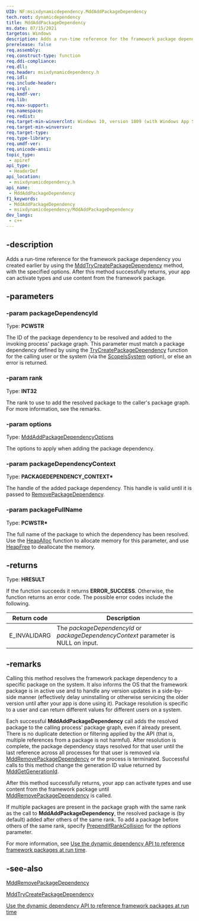 ```yaml
---
UID: NF:msixdynamicdependency.MddAddPackageDependency
tech.root: dynamicdependency
title: MddAddPackageDependency
ms.date: 07/15/2021 
targetos: Windows
description: Adds a run-time reference for the framework package dependency you created earlier by using the MddTryCreatePackageDependency method, with the specified options. After this method successfully returns, your app can activate types and use content from the framework package.
prerelease: false
req.assembly: 
req.construct-type: function
req.ddi-compliance: 
req.dll: 
req.header: msixdynamicdependency.h
req.idl: 
req.include-header: 
req.irql: 
req.kmdf-ver: 
req.lib: 
req.max-support: 
req.namespace: 
req.redist: 
req.target-min-winverclnt: Windows 10, version 1809 (with Windows App SDK 1.0 Preview 1 or later)
req.target-min-winversvr: 
req.target-type: 
req.type-library: 
req.umdf-ver: 
req.unicode-ansi: 
topic_type:
 - apiref
api_type:
 - HeaderDef
api_location:
 - msixdynamicdependency.h
api_name:
 - MddAddPackageDependency
f1_keywords:
 - MddAddPackageDependency
 - msixdynamicdependency/MddAddPackageDependency
dev_langs:
 - c++
---
```


## -description

Adds a run-time reference for the framework package dependency you created earlier by using the [MddTryCreatePackageDependency](nf-msixdynamicdependency-mddtrycreatepackagedependency.md) method, with the specified options. After this method successfully returns, your app can activate types and use content from the framework package.

## -parameters

### -param packageDependencyId

Type: **PCWSTR**

The ID of the package dependency to be resolved and added to the invoking process' package graph. This parameter must match a package dependency defined by using the [TryCreatePackageDependency](nf-msixdynamicdependency-mddtrycreatepackagedependency.md) function for the calling user or the system (via the [ScopeIsSystem](ne-msixdynamicdependency-mddcreatepackagedependencyoptions.md) option), or else an error is returned.

### -param rank

Type: **INT32**

The rank to use to add the resolved package to the caller's package graph. For more information, see the remarks.

### -param options

Type: [MddAddPackageDependencyOptions](ne-msixdynamicdependency-mddaddpackagedependencyoptions.md)

The options to apply when adding the package dependency.

### -param packageDependencyContext

Type: **PACKAGEDEPENDENCY_CONTEXT\***

The handle of the added package dependency. This handle is valid until it is passed to [RemovePackageDependency](nf-msixdynamicdependency-mddremovepackagedependency.md).

### -param packageFullName

Type: **PCWSTR\***

The full name of the package to which the dependency has been resolved. Use the [HeapAlloc](/windows/win32/api/heapapi/nf-heapapi-heapalloc) function to allocate memory for this parameter, and use [HeapFree](/windows/win32/api/heapapi/nf-heapapi-heapfree) to deallocate the memory.

## -returns

Type: **HRESULT**

If the function succeeds it returns **ERROR_SUCCESS**. Otherwise, the function returns an error code. The possible error codes include the following.

| Return code | Description |
|-------------|-------------|
| E_INVALIDARG | The *packageDependencyId* or *packageDependencyContext* parameter is NULL on input. |

## -remarks

Calling this method resolves the framework package dependency to a specific package on the system. It also informs the OS that the framework package is in active use and to handle any version updates in a side-by-side manner (effectively delay uninstalling or otherwise servicing the older version until after your app is done using it). Package resolution is specific to a user and can return different values for different users on a system.

Each successful **MddAddPackageDependency** call adds the resolved package to the calling process' package graph, even if already present. There is no duplicate detection or filtering applied by the API (that is, multiple references from a package is not harmful). After resolution is complete, the package dependency stays resolved for that user until the last reference across all processes for that user is removed via [MddRemovePackageDependency](nf-msixdynamicdependency-mddremovepackagedependency.md) or the process is terminated. Successful calls to this method change the generation ID value returned by [MddGetGenerationId](nf-msixdynamicdependency-mddgetgenerationid.md).

After this method successfully returns, your app can activate types and use content from the framework package until [MddRemovePackageDependency](nf-msixdynamicdependency-mddremovepackagedependency.md) is called.

If multiple packages are present in the package graph with the same rank as the call to **MddAddPackageDependency**, the resolved package is (by default) added after others of the same rank. To add a package before others of the same rank, specify [PrependIfRankCollision](ne-msixdynamicdependency-mddaddpackagedependencyoptions.md) for the *options* parameter.

For more information, see [Use the dynamic dependency API to reference framework packages at run time](/windows/apps/desktop/modernize/framework-packages/use-the-dynamic-dependency-api).

## -see-also

[MddRemovePackageDependency](nf-msixdynamicdependency-mddremovepackagedependency.md)


[MddTryCreatePackageDependency](nf-msixdynamicdependency-mddtrycreatepackagedependency.md)


[Use the dynamic dependency API to reference framework packages at run time](/windows/apps/desktop/modernize/framework-packages/use-the-dynamic-dependency-api)